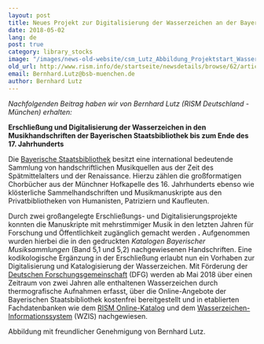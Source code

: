 ```yaml
---
layout: post
title: Neues Projekt zur Digitalisierung der Wasserzeichen an der Bayerischen Staatsbibliothek
date: 2018-05-02
lang: de
post: true
category: library_stocks
image: "/images/news-old-website/csm_Lutz_Abbildung_Projektstart_Wasserzeichen_M_02_95acceb577.jpg"
old_url: http://www.rism.info/de/startseite/newsdetails/browse/62/article/64/new-watermark-digitization-project-at-the-bavarian-state-library.html
email: Bernhard.Lutz@bsb-muenchen.de
author: Bernhard Lutz
---
```



_Nachfolgenden Beitrag haben wir von Bernhard Lutz (RISM Deutschland - München) erhalten:_

**Erschließung und Digitalisierung der Wasserzeichen in den Musikhandschriften der Bayerischen Staatsbibliothek bis zum Ende des 17. Jahrhunderts**

Die [Bayerische Staatsbibliothek](https://www.bsb-muenchen.de/) besitzt eine international bedeutende Sammlung von handschriftlichen Musikquellen aus der Zeit des Spätmittelalters und der Renaissance. Hierzu zählen die großformatigen Chorbücher aus der Münchner Hofkapelle des 16. Jahrhunderts ebenso wie klösterliche Sammelhandschriften und Musikmanuskripte aus den Privatbibliotheken von Humanisten, Patriziern und Kaufleuten.

Durch zwei großangelegte Erschließungs- und Digitalisierungsprojekte konnten die Manuskripte mit mehrstimmiger Musik in den letzten Jahren für Forschung und Öffentlichkeit zugänglich gemacht werden **.** Aufgenommen wurden hierbei die in den gedruckten _Katalogen Bayerischer Musiksammlungen_ (Band 5,1 und 5,2) nachgewiesenen Handschriften. Eine kodikologische Ergänzung in der Erschließung erlaubt nun ein Vorhaben zur Digitalisierung und Katalogisierung der Wasserzeichen. Mit Förderung der [Deutschen Forschungsgemeinschaft](http://www.dfg.de/) (DFG) werden ab Mai 2018 über einen Zeitraum von zwei Jahren alle enthaltenen Wasserzeichen durch thermografische Aufnahmen erfasst, über die Online-Angebote der Bayerischen Staatsbibliothek kostenfrei bereitgestellt und in etablierten Fachdatenbanken wie dem [RISM Online-Katalog](https://opac.rism.info/metaopac/start.do?View=rism) und dem [Wasserzeichen-Informationssystem](https://www.wasserzeichen-online.de/wzis/index.php) (WZIS) nachgewiesen.



Abbildung mit freundlicher Genehmigung von Bernhard Lutz.



